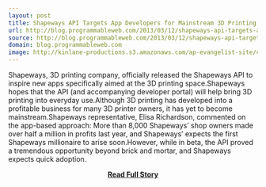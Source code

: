 ```yaml
---
layout: post
title: Shapeways API Targets App Developers for Mainstream 3D Printing
url: http://blog.programmableweb.com/2013/03/12/shapeways-api-targets-app-developers-for-mainstream-3d-printing/
source: http://blog.programmableweb.com/2013/03/12/shapeways-api-targets-app-developers-for-mainstream-3d-printing/
domain: blog.programmableweb.com
image: http://kinlane-productions.s3.amazonaws.com/ap-evangelist-site/curated/screenshots/9352_api500_com.png
---
```


<p>Shapeways, 3D printing company, officially released the Shapeways API to inspire new apps specifically aimed at the 3D printing space.Shapeways hopes that the API (and accompanying developer portal) will help bring 3D printing into everyday use.Although 3D printing has developed into a profitable business for many 3D printer owners, it has yet to become mainstream.Shapeways representative, Elisa Richardson, commented on the app-based approach: More than 8,000 Shapeways’ shop owners made over half a million in profits last year, and Shapeways’ expects the first Shapeways millionaire to arise soon.However, while in beta, the API proved a tremendous opportunity beyond brick and mortar, and Shapeways expects quick adoption.</p>
<center><p><a href="http://blog.programmableweb.com/2013/03/12/shapeways-api-targets-app-developers-for-mainstream-3d-printing/" style='padding:25px; font-sze:18px; font-weight: bold;'>Read Full Story</a></p></center>

